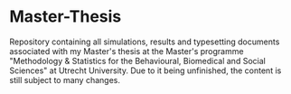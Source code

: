 # Master-Thesis
 
Repository containing all simulations, results and typesetting documents associated with my Master's thesis at the Master's programme "Methodology & Statistics for the 
Behavioural, Biomedical and Social Sciences" at Utrecht University. Due to it being unfinished, the content is still subject to many changes.
